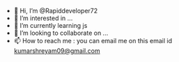 - 👋 Hi, I’m @Rapiddeveloper72
- 👀 I’m interested in ...
- 🌱 I’m currently learning js 
- 💞️ I’m looking to collaborate on ...
- 📫 How to reach me : you can email me on this email id kumarshreyam09@gmail.com

<!---
Rapiddeveloper72/Rapiddeveloper72 is a ✨ special ✨ repository because its `README.md` (this file) appears on your GitHub profile.
You can click the Preview link to take a look at your changes.
--->

